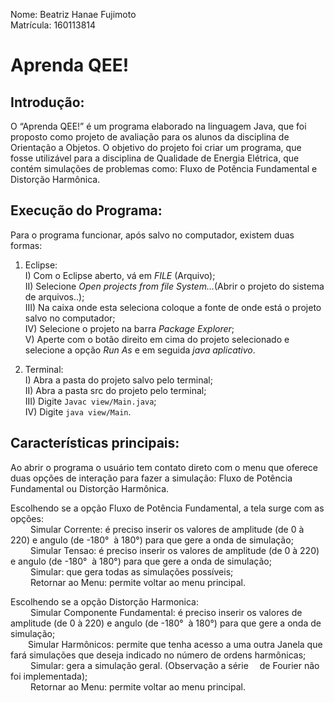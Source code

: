 Nome: Beatriz Hanae Fujimoto  
Matrícula: 160113814


# Aprenda QEE!

## Introdução:

O “Aprenda QEE!” é um programa elaborado na linguagem Java, que foi proposto como projeto de avaliação para os alunos da disciplina de Orientação a Objetos. O objetivo do projeto foi criar um programa, que fosse utilizável para a disciplina de Qualidade de Energia Elétrica, que contém simulações de problemas como: Fluxo de Potência Fundamental e Distorção Harmônica.

## Execução do Programa:

Para o programa funcionar, após salvo no computador, existem duas formas:

1. Eclipse:  
I) Com o Eclipse aberto, vá em *FILE* (Arquivo);  
II) Selecione *Open projects from file System…*(Abrir o projeto do sistema de arquivos..);  
III) Na caixa onde esta seleciona coloque a fonte de onde está o projeto salvo no computador;  
IV) Selecione o projeto na barra *Package Explorer*;  
V) Aperte com o botão direito em cima do projeto selecionado e selecione a opção *Run As* e em seguida *java aplicativo*.  

2. Terminal:  
I) Abra a pasta do projeto salvo pelo terminal;  
II) Abra a pasta src do projeto pelo terminal;  
III) Digite `Javac view/Main.java`;  
IV) Digite `java view/Main`.  

## Características principais:

Ao abrir o programa o usuário tem contato direto com o menu que oferece duas opções de interação para fazer a simulação: Fluxo de Potência Fundamental ou Distorção Harmônica.

Escolhendo se a opção Fluxo de Potência	Fundamental, a tela surge com as opções:  
    &emsp;  &emsp;Simular Corrente: é preciso inserir os valores de amplitude (de 0 à 220) e angulo (de -180°  à 180°) para que gere a onda de simulação;  
      &emsp;  &emsp;Simular Tensao: é preciso inserir os valores de amplitude (de 0 à 220) e angulo (de -180°  à 180°) para que gere a onda de simulação;  
      &emsp;  &emsp;Simular: que gera todas as simulações possíveis;  
      &emsp;  &emsp;Retornar ao Menu: permite voltar ao menu principal.  

Escolhendo se a opção Distorção Harmonica:  
      &emsp;  &emsp;Simular Componente Fundamental: é preciso inserir os valores de amplitude (de 0 à 220) e angulo (de -180°  à 180°) para que gere a onda de simulação;  
    &emsp;&emsp;Simular Harmônicos: permite que tenha acesso a uma outra Janela que fará simulações que deseja indicado no número de ordens harmônicas;  
    &emsp;   &emsp;Simular: gera a simulação geral. (Observação a série &emsp;de Fourier não foi implementada);  
    &emsp;&emsp;  Retornar ao Menu: permite voltar ao menu principal.  
